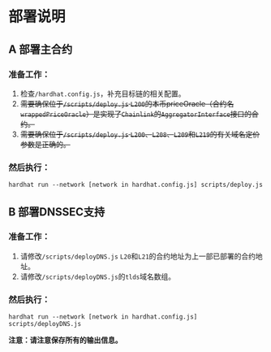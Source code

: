 # 部署说明

## A 部署主合约

### 准备工作：

1. 检查`/hardhat.config.js`，补充目标链的相关配置。
2. ~~需要确保位于`/scripts/deploy.js` `L200`的本币priceOracle（合约名`wrappedPriceOracle`）是实现了`Chainlink`的`AggregatorInterface`接口的合约。~~
3. ~~需要确保位于`/scripts/deploy.js` `L200`、`L208`、`L209`和`L219`的有关域名定价参数是正确的。~~

### 然后执行：

```shell
hardhat run --network [network in hardhat.config.js] scripts/deploy.js
```

## B 部署DNSSEC支持

### 准备工作：

1. 请修改`/scripts/deployDNS.js` `L20`和`L21`的合约地址为上一部已部署的合约地址。
2. 请修改`/scripts/deployDNS.js`的`tlds`域名数组。

### 然后执行：

```shell
hardhat run --network [network in hardhat.config.js] scripts/deployDNS.js
```

**注意：请注意保存所有的输出信息。**
